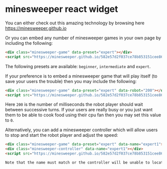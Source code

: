 # minesweeper react widget

You can either check out this amazing technology by browsing here https://minesweeper.github.io

Or you can embed any number of minesweeper games in your own page by including the following:

```html
<div class="minesweeper-game" data-preset="expert"></div>
<script src="https://minesweeper.github.io/582e57d2f037ce78b853151cee86aebe2f171ba7.js"></script>
```

The following presets are available: `beginner`, `intermediate` and `expert`.

If your preference is to embed a minesweeper game that will play itself (to save your users the trouble) then you may include the following:

```html
<div class="minesweeper-game" data-preset="expert" data-robot="200"></div>
<script src="https://minesweeper.github.io/582e57d2f037ce78b853151cee86aebe2f171ba7.js"></script>
```

Here `200` is the number of milliseconds the robot player should wait between successive turns.  If your users are really busy or you just want them to be able to cook food using their cpu fan then you may set this value to `0`.

Alternatively, you can add a minesweeper controller which will allow users to stop and start the robot player and adjust the speed:

```html
<div class="minesweeper-game" data-preset="expert" data-name="expert1"></div>
<div class="minesweeper-controller" data-name="expert1"></div>
<script src="https://minesweeper.github.io/582e57d2f037ce78b853151cee86aebe2f171ba7.js"></script>

Note that the name must match or the controller will be unable to locate the minesweeper game.
```


